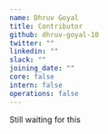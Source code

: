 ```yaml
---
name: Dhruv Goyal
title: Contributor
github: dhruv-goyal-10
twitter: ""
linkedin: ""
slack: ""
joining_date: ""
core: false
intern: false
operations: false
---
```


Still waiting for this
